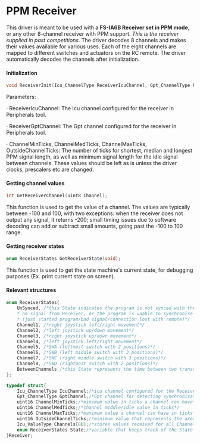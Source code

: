 # PPM Receiver

This driver is meant to be used with a **FS-IA6B Receiver set in PPM mode**, or any other 8-channel receiver with PPM support. _This is the receiver supplied in past competitions_. The driver decodes 8 channels and makes their values available for various uses. Each of the eight channels are mapped to different switches and actuators on the RC remote. The driver automatically decodes the channels after initialization.

#### Initialization

```c
void ReceiverInit(Icu_ChannelType ReceiverIcuChannel, Gpt_ChannelType ReceiverGptChannel, uint16 ChannelMinTicks, uint16 ChannelMedTicks, uint16 ChannelMaxTicks, uint16 OutsideChannelTicks);
```

Parameters:

·       ReceiverIcuChannel: The Icu channel configured for the receiver in Peripherals tool.

·       ReceiverGptChannel: The Gpt channel configured for the receiver in Peripherals tool.

·       ChannelMinTicks, ChannelMedTicks, ChannelMaxTicks, OutsideChannelTicks: The number of ticks for shortest, median and longest PPM signal length, as well as minimum signal length for the idle signal between channels. These values should be left as is unless the driver clocks, prescalers etc are changed.

#### Getting channel values

```c
int GetReceiverChannel(uint8 Channel);
```

This function is used to get the value of a channel. The values are typically between -100 and 100, with two exceptions: when the receiver does not output any signal, it returns -200; small timing issues due to software decoding can add or subtract small amounts, going past the -100 to 100 range.

#### Getting receiver states

```c
enum ReceiverStates GetReceiverState(void);
```

This function is used to get the state machine's current state, for debugging purposes (Ex. print current state on screen).

#### Relevant structures

```c
enum ReceiverStates{
    UnSynced, /*this State indicates the program is not synced with the Receiver. Either there is
    * no signal from Receiver, or the program is unable to synchronise with it
    * (just started program/bad signal/connection lost with remote)*/
    Channel1, /*right joystick left/right movement*/
    Channel2, /*left joystick up/down movement*/
    Channel3, /*right joystick up/down movement*/
    Channel4, /*left joystick left/right movement*/
    Channel5, /*SWA (leftmost switch with 2 positions)*/
    Channel6, /*SWB (left middle switch with 3 positions)*/
    Channel7, /*SWC (right middle switch with 3 positions)*/
    Channel8, /*SWD (rightmost switch with 2 positions)*/
    BetweenChannels /*this State represents the time between two transmissions*/
};
```

```c
typedef struct{
    Icu_ChannelType IcuChannel;/*icu channel configured for the Receiver*/
    Gpt_ChannelType GptChannel;/*Gpt channel for detecting synchronisation errors*/
    uint16 ChannelMinTicks;/*minimum value in ticks a channel can have*/
    uint16 ChannelMedTicks;/*channel middle/idle value in ticks*/
    uint16 ChannelMaxTicks;/*maximum value a channel can have in ticks*/
    uint16 OutsideChannelTicks;/*minimum value that represents the area between the ppm signals*/
    Icu_ValueType Channels[8U];/*stores values received for all Channels*/
    enum ReceiverStates State;/*variable that keeps track of the State machine*/
}Receiver;
```
